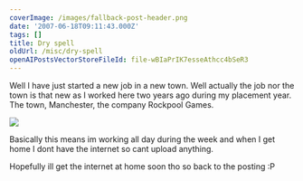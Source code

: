 ```yaml
---
coverImage: /images/fallback-post-header.png
date: '2007-06-18T09:11:43.000Z'
tags: []
title: Dry spell
oldUrl: /misc/dry-spell
openAIPostsVectorStoreFileId: file-wBIaPrIK7esseAthcc4bSeR3
---
```


Well I have just started a new job in a new town. Well actually the job nor the town is that new as I worked here two years ago during my placement year. The town, Manchester, the company Rockpool Games.

<!-- more -->

[![](https://www.developmag.com/files/news/24738/rockpool_logo.jpg)](https://www.rockpoolgames.com/)

Basically this means im working all day during the week and when I get home I dont have the internet so cant upload anything.

Hopefully ill get the internet at home soon tho so back to the posting :P

